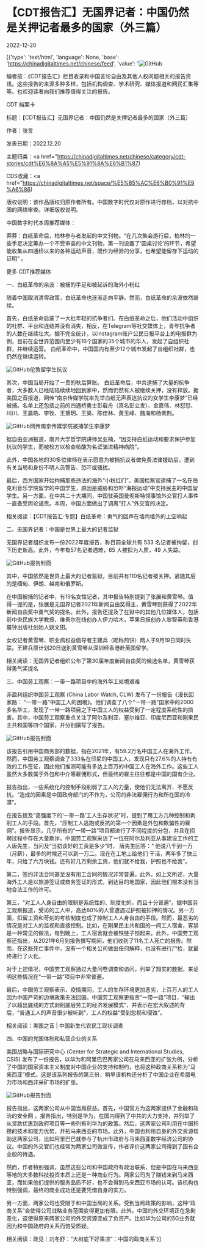 # 【CDT报告汇】无国界记者：中国仍然是关押记者最多的国家（外三篇）

2022-12-20

[{'type': 'text/html', 'language': None, 'base': 'https://chinadigitaltimes.net/chinese/feed', 'value': '![GitHub](https://chinadigitaltimes.net/chinese/files/2021/10/黄雪琴-768x512.jpg)

编者按：《CDT报告汇》栏目收录和中国言论自由及其他人权问题相关的报告资讯。这些报告的来源多种多样，包括机构调查、学术研究、媒体报道和网民汇集等等。也欢迎读者向我们推荐值得关注的报告。

















CDT 档案卡

标题：【CDT报告汇】无国界记者：中国仍然是关押记者最多的国家（外三篇）

作者：张言

发表日期：2022.12.20

主题归类：<a href="https://chinadigitaltimes.net/chinese/category/cdt-stories/cdt%E6%8A%A5%E5%91%8A%E6%B1%87)

CDS收藏：<a href="https://chinadigitaltimes.net/space/%E5%85%AC%E6%B0%91%E9%A6%86)

版权说明：该作品版权归原作者所有。中国数字时代仅对原作进行存档，以对抗中国的网络审查。详细版权说明。





中国数字时代本周推荐媒体：



莽莽：白纸革命后，柏林参与者发起的中文刊物。“在几次集会游行后，柏林的一些手足决定筹办一个不受审查的中文刊物，第一刊设置了‘圆桌讨论’的环节，希望能收集从四通桥以来的各种运动声音，既作为经验的分享，也希望能留存下运动的证明” 。



更多 CDT推荐媒体 

一、白纸革命的余波：被捕的手足和被起诉的海外小粉红

随着中国取消清零政策，白纸革命也逐渐走向平静。然而，白纸革命的余波依然继续。

首先，白纸革命启蒙了一大批年轻的抗争者们。在白纸革命之后，他们活动中组织的社群、平台和连结并没有消失，相反，在Telegram等社交媒体上，青年抗争者的人数在继续壮大。据不完全统计，以Instagram账户公民日报平台上的电报群为例，目前在全世界范围内至少有16个国家的35个城市的华人，发起了自组织社群，并继续运营。 白纸革命中，中国国内有至少12个城市发起了自组织社群，也仍然在继续运转。

![GitHub](https://chinadigitaltimes.net/chinese/files/2022/11/伦敦抗议.jpg)伦敦留学生抗议

其次，中国当局开始了一贯的秋后算账。 白纸革命后，中共逮捕了大量的抗争者，大多数人已经陆陆续续地回到家中，然而仍然有人被继续关押，没有释放。据美国之音报道，网传“南京传媒学院率先举白纸无声表达抗议的女学生李康梦”已经被捕。名单上还包括之前的四通桥勇士彭载舟（真名彭立发）、金嘉伟、林怼怼、川川、王晨皓、李牧、王黛玥、王昊、陈佳林、黃玉峰、魏海和杨紫荆。

![GitHub](https://chinadigitaltimes.net/chinese/files/2022/11/白纸运动，手势.jpg)网传南京传媒学院被捕学生李康梦

据自由亚洲报道，南开大学哲学院讲师吴亚楠，“因支持白纸运动和要求保护参加抗议的学生，而被校方以检查核酸为名诓骗进精神病院”。

此外，中国各地的30多位律师在表示愿意为被捕抗议者做免费法律援助后，遭到有关当局和身份不明人员警告、恐吓或骚扰。

最后，西方国家开始拘捕那些违法的海外“小粉红们”。美国检察官逮捕了一名在伯克利音乐学院留学的中国学生，原因是威胁和恐吓“海报运动”中支持民主的中国留学生。另一方面，在中共二十大期间，中国驻英国曼彻斯特领事馆外交官打人事件一直备受舆论谴责。本周，中国方面做出了调离“打人”外交官的决定。

相关阅读：【CDT报告汇·专题】白纸革命：勇气的回声在墙内墙外的上空响起

二、无国界记者：中国是世界上最大的记者监狱

无国界记者组织发布一份2022年度报告，称目前全球共有 533 名记者被拘留，创下历史新高。此外，今年有57名记者遇难，65 人被扣为人质，49 人失踪。

![GitHub](https://chinadigitaltimes.net/chinese/files/2022/12/RSF_Bilan2022_EN.jpg)报告封面

其中，中国依然是世界上最大的记者监狱，目前共有110名记者被关押。紧随其后的是缅甸、伊朗、越南和俄罗斯。

在中国被捕的记者中，有19名女性记者，其中报告特别提到了张展和黄雪琴。值得一提的是，张展是无国界记者2021年新闻自由奖得主，黄雪琴则获得了2022年新闻自由奖中勇气奖的提名。此外，报告还提及了在狱中的其他几位媒体人，包括前中央民族大学教授、维吾尔在线创办人伊力哈木，苹果日报创办人黎智英和香港晨钟出版社创始人姚文田。

女权记者黄雪琴、职业病权益倡导者王建兵（昵称煎饼）两人于9月19日同时失联。王建兵原计划20日送别黄雪琴从深圳经香港赴英国留学。

相关阅读：无国界记者组织公布了第30届年度新闻自由奖的候选名单，黄雪琴获得勇气奖提名

三、中国劳工观察：一带一路项目中的海外华工处境艰难

非盈利组织中国劳工观察 (China Labor Watch, CLW) 发布了一份报告《漫长回家路： “一带一路”中国工人的困境》。他们调查了八个“一带一路”国家中的2000多名华工，发现了一带一路项目之下中国工人的权益受到了一定程度系统性的损害。其中，中国劳工观察重点关注了阿尔及利亚、塞尔维亚、印度尼西亚和刚果民主共和国等四个国家，并分别撰写了报告。

![GitHub](https://chinadigitaltimes.net/chinese/files/2022/12/中国劳工观察.png)报告封面

该报告引用中国商务部的数据，指在2021年，有59.2万名中国工人在海外工作。然而，中国劳工观察调查了333名在印尼的中国工人，发现只有27.6%的人持有有效的工作签证，因此他们推测可能有多达上百万的中国工人在海外工作。这些工人虽然大多数属于外包和中介等雇佣形式，但最终的雇主往往都是中国的国有企业。

报告指出，一些系统化的控制手段削弱了工人的力量，使他们无法离开、不愿反抗。“造成的因素是中国政府部门的不作为，公司的非法雇佣行为和所在国的冷漠”。

在报告提及“高强度下的‘一带一路’工人生存状况”时，提到了用工方几种控制和剥削工人的手段。首先，“压制工人逃跑或反抗的第一个因素是外包和欺骗性的雇佣”。报告显示，几乎所有的“一带一路”项目都进行了不同程度的分包，并且在招聘过程中存在大量欺诈。中国劳工观察采访了一位在阿尔及利亚从事建设工作的工人唐先生，当问及“当初谈好的工资是多少”时， 唐先生回答：“ 他说八千到一万（月薪），最多的时候还可以到一万二。现在在工地上给他们 干活，两年多了快三年，只给了六万块钱。还有好几万剩余工资，他们就不给我，护照也不给我”。

第二，签约非法合同甚至没有用工合同的情况非常普遍。此外，如上文所述，大量海外工人是以旅游签证或商务签证的形式，到达目的地国家，因此他们根本没有当地合法工作的许可。

第三，“对工人人身自由的限制是系统性的、制度化的，而且十分普遍”。据中国劳工观察报道，受访的工人中，高达80%的人曾遭遇过护照被扣押的情况。另一方面，扣留工资和苛刻的考核制度也成了控制工人人身自由的手段。然而，最恶劣的情况是对工人的监视和直接控制。比如，在刚果民主共和国的一间工人宿舍，宵禁是一种常见的做法，每到晚上，工人宿舍就会被铁链子锁起来。此外，中国劳工观察还指出，从2021年6月到报告撰写期间，他们收到了11名工人死亡的报告。然而，在这些死亡事件中，没有一个相关公司做出任何解释，也没有进行尸检，就最终进行了火化。

对于上述情况，中国劳工观察通过大量问卷调查和访问，列举了翔实的数据，来证明这些情况在“一带一路”项目中非常普遍。

最后，中国劳工观察表示，疫情期间，工人的生存环境更加恶劣，上百万人的工人因为中国严苛的边境政策无法回国。中国劳工观察更指责“一带一路”项目，“输出了以超出底线的方式剥削底层劳工的经济发展模式”，并表示在宏大叙述的背后，“普通工人的声音很少被听到“，工人的权益“受到忽视和侵蚀”。

相关阅读：美国之音 | 中国新生代农民工现状调查

四、中国的党国体制和私营企业的关系

美国战略与国际研究中心 (Center for Strategic and International Studies, CSIS) 发布了一份报告，以华为和阿里巴巴两家公司在马来西亚的扩张为例，分析了中国的国家资本主义制度对中国企业的支持和制约，也将这种政商关系称为“马来西亚”模式。这是该系列报告的第三份，稍早该机构还分析了中国企业在希腊电力市场和西非采矿市场的扩张。

![GitHub](https://chinadigitaltimes.net/chinese/files/2022/12/CSIS_CCPInc_Malaysia.jpg)报告封面

报告指出，这两家公司从中国当局获益。首先，中国官方为这两家提供了金融和政治的安全网 。报告指出，特别是华为，在国内得到了中共的大力支持，并列举了从贷款优惠到政府项目等一些列有利华为的政策。然后，这两家公司利用在中国积攒的技术和能力优势，开拓马来西亚的市场。此外，中国也利用自身的外交资源帮助这两家公司，比如阿里巴巴就参与了杭州市政府与马来西亚数字经济公司的协议。中国的外交官们也经常为两家公司做宣传，作者评价这两家公司得到了国有企业般的待遇。

然而，作者特别强调，虽然这些公司和中国政府有政治联系，但是中国在马来西亚等地的大多数科技投资本质上还是一种商业行为。两家公司为了赚钱来到马来西亚，而如果他们提供的服务品质不好，也不会得到马来西亚市场的认可。该机构也特别强调，最终的商业成功还是要凭借自身的实力。

另一方面，两家公司也受限于和中国当局的关系。受到当局政策的影响，这种“政商关系”会使得公司战略业务范围变得更加有限。此外，中国的外交环境正在急剧恶化，这使得原来两家公司的外交资源变成了负资产。比如华为公司的5G业务就因为和中国政府的关系而饱受质疑。

相关阅读：政见｜刘冬舒：“大树底下好乘凉”：中国的政商关系'}]
